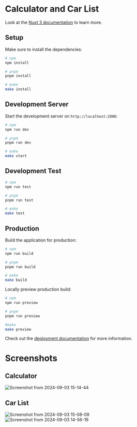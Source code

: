 # Calculator and Car List

Look at the [Nuxt 3 documentation](https://nuxt.com/docs/getting-started/introduction) to learn more.

## Setup

Make sure to install the dependencies:

```bash
# npm
npm install

# pnpm
pnpm install

# make
make install
```

## Development Server

Start the development server on `http://localhost:2000`:

```bash
# npm
npm run dev

# pnpm
pnpm run dev

# make 
make start
```

## Development Test

```bash
# npm
npm run test

# pnpm
pnpm run test

# make 
make test
```


## Production

Build the application for production:

```bash
# npm
npm run build

# pnpm
pnpm run build

# make 
make build
```

Locally preview production build:

```bash
# npm
npm run preview

# pnpm
pnpm run preview

#make 
make preview
```

Check out the [deployment documentation](https://nuxt.com/docs/getting-started/deployment) for more information.

# Screenshots
## Calculator
![Screenshot from 2024-09-03 15-14-44](https://github.com/user-attachments/assets/0cee16b2-c825-49f4-8626-1ab72ed4bfcf)


## Car List
![Screenshot from 2024-09-03 15-08-09](https://github.com/user-attachments/assets/1f1fe930-6d07-4c52-b03e-26b5eafb3a5c)
![Screenshot from 2024-09-03 14-56-19](https://github.com/user-attachments/assets/16eb34ea-ba61-40c3-87fb-98ffb9cf4766)


